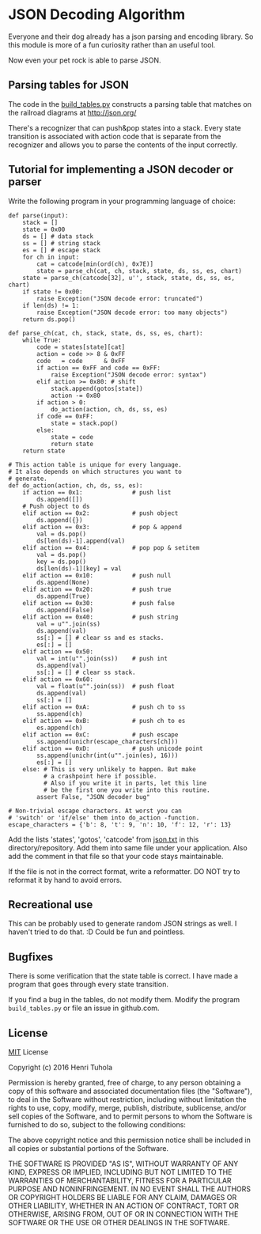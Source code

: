 # JSON Decoding Algorithm

Everyone and their dog already has a json parsing and
encoding library. So this module is more of a fun curiosity
rather than an useful tool. 

Now even your pet rock is able to parse JSON.

## Parsing tables for JSON

The code in the [build_tables.py](build_tables.py)
constructs a parsing table that matches on the railroad
diagrams at http://json.org/

There's a recognizer that can push&pop states into a stack.
Every state transition is associated with action code that
is separate from the recognizer and allows you to parse the
contents of the input correctly.

## Tutorial for implementing a JSON decoder or parser

Write the following program in your programming language
of choice:

    def parse(input):
        stack = []
        state = 0x00
        ds = [] # data stack
        ss = [] # string stack
        es = [] # escape stack
        for ch in input:
            cat = catcode[min(ord(ch), 0x7E)]
            state = parse_ch(cat, ch, stack, state, ds, ss, es, chart)
        state = parse_ch(catcode[32], u'', stack, state, ds, ss, es, chart)
        if state != 0x00:
            raise Exception("JSON decode error: truncated")
        if len(ds) != 1:
            raise Exception("JSON decode error: too many objects")
        return ds.pop()

    def parse_ch(cat, ch, stack, state, ds, ss, es, chart):
        while True:
            code = states[state][cat]
            action = code >> 8 & 0xFF
            code   = code      & 0xFF
            if action == 0xFF and code == 0xFF:
                raise Exception("JSON decode error: syntax")
            elif action >= 0x80: # shift
                stack.append(gotos[state])
                action -= 0x80
            if action > 0:
                do_action(action, ch, ds, ss, es)
            if code == 0xFF:
                state = stack.pop()
            else:
                state = code
                return state
        return state

    # This action table is unique for every language.
    # It also depends on which structures you want to
    # generate.
    def do_action(action, ch, ds, ss, es):
        if action == 0x1:              # push list
            ds.append([])
        # Push object to ds
        elif action == 0x2:            # push object
            ds.append({})
        elif action == 0x3:            # pop & append
            val = ds.pop()
            ds[len(ds)-1].append(val)
        elif action == 0x4:            # pop pop & setitem
            val = ds.pop()
            key = ds.pop()
            ds[len(ds)-1][key] = val
        elif action == 0x10:           # push null
            ds.append(None)
        elif action == 0x20:           # push true
            ds.append(True)
        elif action == 0x30:           # push false
            ds.append(False)
        elif action == 0x40:           # push string
            val = u"".join(ss)
            ds.append(val)
            ss[:] = [] # clear ss and es stacks.
            es[:] = []
        elif action == 0x50:
            val = int(u"".join(ss))    # push int
            ds.append(val)
            ss[:] = [] # clear ss stack.
        elif action == 0x60:
            val = float(u"".join(ss))  # push float
            ds.append(val)
            ss[:] = []
        elif action == 0xA:            # push ch to ss
            ss.append(ch)
        elif action == 0xB:            # push ch to es
            es.append(ch)
        elif action == 0xC:            # push escape
            ss.append(unichr(escape_characters[ch]))
        elif action == 0xD:            # push unicode point
            ss.append(unichr(int(u"".join(es), 16)))
            es[:] = []
        else: # This is very unlikely to happen. But make
              # a crashpoint here if possible.
              # Also if you write it in parts, let this line
              # be the first one you write into this routine.
            assert False, "JSON decoder bug"

    # Non-trivial escape characters. At worst you can
    # 'switch' or 'if/else' them into do_action -function.
    escape_characters = {'b': 8, 't': 9, 'n': 10, 'f': 12, 'r': 13}

Add the lists 'states', 'gotos', 'catcode' from
[json.txt](`json.txt`)
in this directory/repository. Add them into same file under
your application. Also add the comment in that file so that
your code stays maintainable.

If the file is not in the correct format, write a reformatter. DO
NOT try to reformat it by hand to avoid errors.

## Recreational use

This can be probably used to generate random JSON strings as
well. I haven't tried to do that. :D Could be fun and
pointless.

## Bugfixes

There is some verification that the state table is correct.
I have made a program that goes through every state
transition.

If you find a bug in the tables, do not modify them. Modify
the program `build_tables.py` or file an issue in github.com.

## License

[MIT](LICENSE.md) License

Copyright (c) 2016 Henri Tuhola

Permission is hereby granted, free of charge, to any person obtaining a copy of this software and associated documentation files (the "Software"), to deal in the Software without restriction, including without limitation the rights to use, copy, modify, merge, publish, distribute, sublicense, and/or sell copies of the Software, and to permit persons to whom the Software is furnished to do so, subject to the following conditions:

The above copyright notice and this permission notice shall be included in all copies or substantial portions of the Software.

THE SOFTWARE IS PROVIDED "AS IS", WITHOUT WARRANTY OF ANY KIND, EXPRESS OR IMPLIED, INCLUDING BUT NOT LIMITED TO THE WARRANTIES OF MERCHANTABILITY, FITNESS FOR A PARTICULAR PURPOSE AND NONINFRINGEMENT. IN NO EVENT SHALL THE AUTHORS OR COPYRIGHT HOLDERS BE LIABLE FOR ANY CLAIM, DAMAGES OR OTHER LIABILITY, WHETHER IN AN ACTION OF CONTRACT, TORT OR OTHERWISE, ARISING FROM, OUT OF OR IN CONNECTION WITH THE SOFTWARE OR THE USE OR OTHER DEALINGS IN THE SOFTWARE.
